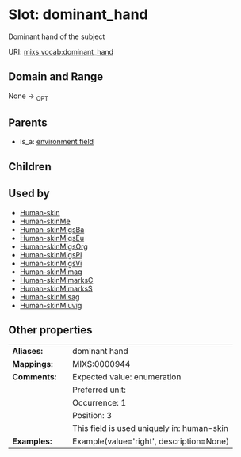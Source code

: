
# Slot: dominant_hand


Dominant hand of the subject

URI: [mixs.vocab:dominant_hand](https://w3id.org/mixs/vocab/dominant_hand)


## Domain and Range

None ->  <sub>OPT</sub> 

## Parents

 *  is_a: [environment field](environment_field.md)

## Children


## Used by

 * [Human-skin](Human-skin.md)
 * [Human-skinMe](Human-skinMe.md)
 * [Human-skinMigsBa](Human-skinMigsBa.md)
 * [Human-skinMigsEu](Human-skinMigsEu.md)
 * [Human-skinMigsOrg](Human-skinMigsOrg.md)
 * [Human-skinMigsPl](Human-skinMigsPl.md)
 * [Human-skinMigsVi](Human-skinMigsVi.md)
 * [Human-skinMimag](Human-skinMimag.md)
 * [Human-skinMimarksC](Human-skinMimarksC.md)
 * [Human-skinMimarksS](Human-skinMimarksS.md)
 * [Human-skinMisag](Human-skinMisag.md)
 * [Human-skinMiuvig](Human-skinMiuvig.md)

## Other properties

|  |  |  |
| --- | --- | --- |
| **Aliases:** | | dominant hand |
| **Mappings:** | | MIXS:0000944 |
| **Comments:** | | Expected value: enumeration |
|  | | Preferred unit:  |
|  | | Occurrence: 1 |
|  | | Position: 3 |
|  | | This field is used uniquely in: human-skin |
| **Examples:** | | Example(value='right', description=None) |

